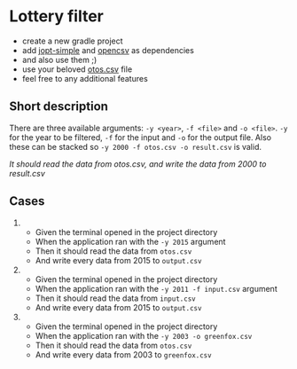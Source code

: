 # Lottery filter

 - create a new gradle project
 - add [jopt-simple](http://pholser.github.io/jopt-simple/examples.html) and [opencsv](http://opencsv.sourceforge.net/) as dependencies
 - and also use them ;)
 - use your beloved [otos.csv](../../file-manipulations/lottery/otos.csv) file
 - feel free to any additional features


## Short description

There are three available arguments: `-y <year>`, `-f <file>` and `-o <file>`. `-y` for the year to be filtered, `-f` for the input and `-o` for the output file. Also these can be stacked so `-y 2000 -f otos.csv -o result.csv` is valid.

*It should read the data from otos.csv, and write the data from 2000 to result.csv*

## Cases

1.
    - Given the terminal opened in the project directory
    - When the application ran with the `-y 2015` argument
    - Then it should read the data from `otos.csv`
    - And write every data from 2015 to `output.csv`

2.
    - Given the terminal opened in the project directory
    - When the application ran with the `-y 2011 -f input.csv` argument
    - Then it should read the data from `input.csv`
    - And write every data from 2015 to `output.csv`

3.
    - Given the terminal opened in the project directory
    - When the application ran with the `-y 2003 -o greenfox.csv`
    - Then it should read the data from `otos.csv`
    - And write every data from 2003 to `greenfox.csv`
